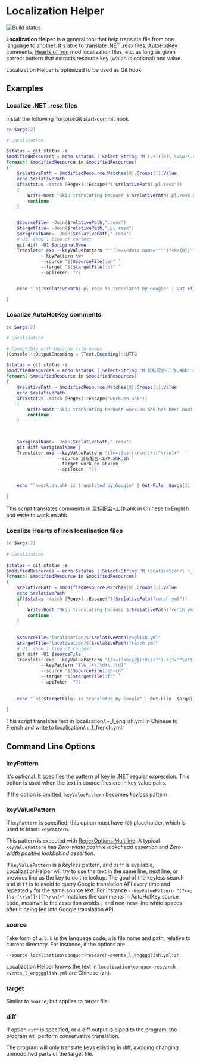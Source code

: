 # Localization Helper

[![Build status](https://ci.appveyor.com/api/projects/status/9quhnn68u9ao408p?svg=true)](https://ci.appveyor.com/project/gqqnbig/localizationhelper)

**Localization Helper** is a general tool that help translate file from one language to another. It's able to translate .NET .resx files, [AutoHotKey](https://autohotkey.com/) comments, [Hearts of Iron](http://store.steampowered.com/app/394360/Hearts_of_Iron_IV/) mod localization files, etc. as long as given correct pattern that extracts resource key (which is optional) and value.

Localization Helper is optimized to be used as Git hook.

## Examples 
### Localize .NET .resx files 
Install the following TortoiseGit start-commit hook

```PowerShell
cd $args[2]

# Localization

$status = git status -s
$modifiedResources = echo $status | Select-String "M (.+)(?<!\.\w\w)\.resx" #doesn't end with like pl.resx
Foreach( $modifiedResource in $modifiedResources)
{
    $relativePath = $modifiedResource.Matches[0].Groups[1].Value
    echo $relativePath
    if($status -match [Regex]::Escape("$($relativePath).pl.resx"))
    {
        Write-Host "Skip translating because $($relativePath).pl.resx has been modified."
        continue
    }


    $sourceFile= -Join($relativePath,".resx")
    $targetFile= -Join($relativePath,".pl.resx")
    $originalName= -Join($relativePath,".resx")
    # U1: show 1 line of context
    git diff -U1 $originalName |
    Translator.exe --keyValuePattern """(?<=\<data name=""""(?<k>{0})""""\s+xml[^>]+>\s*\n\s*\<value\>).+(?=\<\/value\>)"""   `
             --keyPattern \w+   `
             --source "$($sourceFile):en" `
             --target "$($targetFile):pl" `
             --apiToken  ???


    echo "`n$($relativePath).pl.resx is translated by Google" | Out-File  $args[1] -Encoding ascii -Append

}
```

### Localize AutoHotKey comments
```PowerShell
cd $args[2]

# Localization

# Compatible with Unicode file names
[Console]::OutputEncoding = [Text.Encoding]::UTF8

$status = git status -s
$modifiedResources = echo $status | Select-String "M 鼠标配合-工作.ahk" #doesn't end with like pl.ahk
Foreach( $modifiedResource in $modifiedResources)
{
    $relativePath = $modifiedResource.Matches[0].Groups[1].Value
    echo $relativePath
    if($status -match [Regex]::Escape("work.en.ahk"))
    {
        Write-Host "Skip translating because work.en.ahk has been modified."
        continue
    }



    $originalName= -Join($relativePath,".resx")
    git diff $originalName |
    Translator.exe --keyValuePattern "(?<=;[\s-[\r\n]]*)[^\r\n]+"  `
                   --source 鼠标配合-工作.ahk:zh `
                   --target work.en.ahk:en `
                   --apiToken  ???


    echo "`nwork.en.ahk is translated by Google" | Out-File  $args[1] -Encoding ascii -Append

}
```
This script translates comments in 鼠标配合-工作.ahk in Chinese to English and write to work.en.ahk.

### Localize Hearts of Iron localisation files
```PowerShell
cd $args[2]
 
# Localization
 
$status = git status -s
$modifiedResources = echo $status | Select-String "M localisation/(.+_l_)english.yml"
Foreach( $modifiedResource in $modifiedResources)
{
    $relativePath = $modifiedResource.Matches[0].Groups[1].Value
    echo $relativePath
    if($status -match [Regex]::Escape("$($relativePath)french.yml"))
    {
        Write-Host "Skip translating because $($relativePath)french.yml has been modified."
        continue
    }
 
 
    $sourceFile="localisation/$($relativePath)english.yml"
    $targetFile="localisation/$($relativePath)french.yml"
    # U1: show 1 line of context
    git diff -U1 $sourceFile |
    Translator.exe --keyValuePattern "(?<=(?<k>{0}):0\s+"").+(?=""\s*$)" `
             --keyPattern "[\w_]+\.\d+\.[td]"   `
             --source "$($sourceFile):zh-cn" `
             --target "$($targetFile):fr" `
             --apiToken  ???
 
 
    echo "`n$($targetFile) is translated by Google" | Out-File  $args[1] -Encoding ascii -Append
 
}
```
This script translates text in localisation/.+_l_english.yml in Chinese to French and write to localisation/.+_l_french.yml.




## Command Line Options

### keyPattern
It's optional. It specifies the pattern of key in [.NET regular expression](https://docs.microsoft.com/dotnet/standard/base-types/regular-expression-language-quick-reference). This option is used when the text in source files are in key value pairs.

If the option is omitted, `keyValuePattern` becomes _keyless_ pattern.

### keyValuePattern
If `keyPattern` is specified, this option must have `{0}` placeholder, which is used to insert `keyPattern`. 

This pattern is executed with [RegexOptions.Multiline](https://msdn.microsoft.com/library/system.text.regularexpressions.regexoptions(v=vs.110).aspx). A typical `keyValuePattern` has _Zero-width positive lookahead assertion_ and _Zero-width positive lookbehind assertion_. 

If `keyValuePattern` is a _keyless_ pattern, and `diff` is available, LocalizationHelper will try to use the text in the same line, next line, or previous line as the key to do the lookup. The goal of the keyless search and `diff` is to avoid to query Google translation API every time and repeatedly for the same source text. For instance `--keyValuePattern "(?<=;[\s-[\r\n]]*)[^\r\n]+"` matches the comments in AutoHotKey source code, meanwhile the assertion avoids `;` and non-new-line white spaces after it being fed into Google translation API.


### source
Take form of `a:b`. `b` is the language code, `a` is file name and path, relative to current directory. For instance, if the options are 

```
--source localisation\conquer-research-events_l_engggglish.yml:zh
```

Localization Helper knows the text in `localisation\conquer-research-events_l_engggglish.yml` are Chinese (zh).

### target
Similar to `source`, but applies to target file.

### diff
If option `diff` is specified, or a diff output is piped to the program, the program will perform conservative translation. 

The program will only translate keys existing in diff, avoiding changing unmoddified parts of the target file. 

